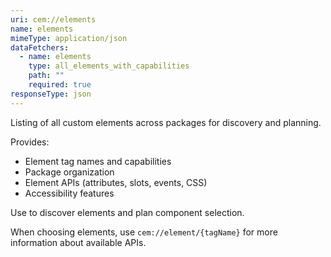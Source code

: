 ```yaml
---
uri: cem://elements
name: elements
mimeType: application/json
dataFetchers:
  - name: elements
    type: all_elements_with_capabilities
    path: ""
    required: true
responseType: json
---
```


Listing of all custom elements across packages for discovery and planning.

Provides:
- Element tag names and capabilities
- Package organization
- Element APIs (attributes, slots, events, CSS)
- Accessibility features

Use to discover elements and plan component selection.

When choosing elements, use `cem://element/{tagName}` for more information about available APIs.
